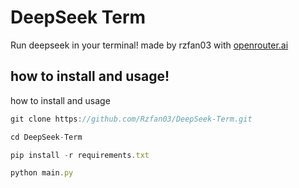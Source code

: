 
# DeepSeek Term

Run deepseek in your terminal!
made by rzfan03 with <a href="https://openrouter.ai/">openrouter.ai<a>




## how to install and usage!

how to install and usage

```javascript
git clone https://github.com/Rzfan03/DeepSeek-Term.git
```
```javascript
cd DeepSeek-Term
```
```javascript
pip install -r requirements.txt
```
```javascript
python main.py
```
